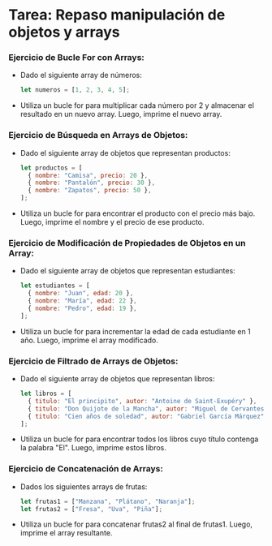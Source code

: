 # Tarea: Repaso manipulación de objetos y arrays

### Ejercicio de Bucle For con Arrays:

- Dado el siguiente array de números:

  ```javascript
  let numeros = [1, 2, 3, 4, 5];
  ```

- Utiliza un bucle for para multiplicar cada número por 2 y almacenar el resultado en un nuevo array. Luego, imprime el nuevo array.

### Ejercicio de Búsqueda en Arrays de Objetos:

- Dado el siguiente array de objetos que representan productos:

  ```javascript
  let productos = [
    { nombre: "Camisa", precio: 20 },
    { nombre: "Pantalón", precio: 30 },
    { nombre: "Zapatos", precio: 50 },
  ];
  ```

- Utiliza un bucle for para encontrar el producto con el precio más bajo. Luego, imprime el nombre y el precio de ese producto.

### Ejercicio de Modificación de Propiedades de Objetos en un Array:

- Dado el siguiente array de objetos que representan estudiantes:

  ```javascript
  let estudiantes = [
    { nombre: "Juan", edad: 20 },
    { nombre: "María", edad: 22 },
    { nombre: "Pedro", edad: 19 },
  ];
  ```

- Utiliza un bucle for para incrementar la edad de cada estudiante en 1 año. Luego, imprime el array modificado.

### Ejercicio de Filtrado de Arrays de Objetos:

- Dado el siguiente array de objetos que representan libros:

  ```javascript
  let libros = [
    { titulo: "El principito", autor: "Antoine de Saint-Exupéry" },
    { titulo: "Don Quijote de la Mancha", autor: "Miguel de Cervantes" },
    { titulo: "Cien años de soledad", autor: "Gabriel García Márquez" },
  ];
  ```

- Utiliza un bucle for para encontrar todos los libros cuyo título contenga la palabra "El". Luego, imprime estos libros.

### Ejercicio de Concatenación de Arrays:

- Dados los siguientes arrays de frutas:

  ```javascript
  let frutas1 = ["Manzana", "Plátano", "Naranja"];
  let frutas2 = ["Fresa", "Uva", "Piña"];
  ```

- Utiliza un bucle for para concatenar frutas2 al final de frutas1. Luego, imprime el array resultante.
